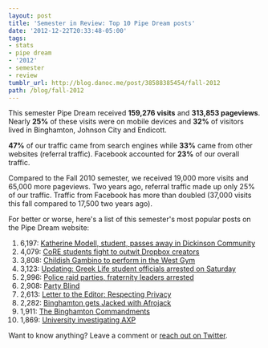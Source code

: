 ```yaml
---
layout: post
title: 'Semester in Review: Top 10 Pipe Dream posts'
date: '2012-12-22T20:33:48-05:00'
tags:
- stats
- pipe dream
- '2012'
- semester
- review
tumblr_url: http://blog.danoc.me/post/38588385454/fall-2012
path: /blog/fall-2012
---
```


This semester Pipe Dream received **159,276 visits** and **313,853 pageviews**. Nearly **25%** of these visits were on mobile devices and **32%** of visitors lived in Binghamton, Johnson City and Endicott.

**47%** of our traffic came from search engines while **33%** came from other websites (referral traffic). Facebook accounted for **23%** of our overall traffic.

Compared to the Fall 2010 semester, we received 19,000 more visits and 65,000 more pageviews. Two years ago, referral traffic made up only 25% of our traffic. Traffic from Facebook has more than doubled (37,000 visits this fall compared to 17,500 two years ago).

For better or worse, here's a list of this semester's most popular posts on the Pipe Dream website:

  1. 6,197: [Katherine Modell, student, passes away in Dickinson Community](http://www.bupipedream.com/news/14887/katherine-modell-student-passes-dickinson-community/)
  2. 4,079: [CoRE students fight to outwit Dropbox creators](http://www.bupipedream.com/news/16025/dropbox-space-race/)
  3. 3,808: [Childish Gambino to perform in the West Gym](http://www.bupipedream.com/news/13735/childish-gambino-binghamton-university/)
  4. 3,123: [Updating: Greek Life student officials arrested on Saturday](http://www.bupipedream.com/news/13485/greek-life-student-officials-arrested-saturday/)
  5. 2,996: [Police raid parties, fraternity leaders arrested](http://www.bupipedream.com/news/13685/frat-arrests/)
  6. 2,908: [Party Blind](http://www.bupipedream.com/opinion/10979/party-blind/)
  7. 2,613: [Letter to the Editor: Respecting Privacy](http://www.bupipedream.com/opinion/15452/letter-editor-respecting-privacy/)
  8. 2,282: [Binghamton gets Jacked with Afrojack](http://www.bupipedream.com/release/12092/binghamton-jacked-afrojack/)
  9. 1,911: [The Binghamton Commandments](http://www.bupipedream.com/release/11322/binghamton-commandments/)
  10. 1,869: [University investigating AXP](http://www.bupipedream.com/news/15869/university-investigating-axp/)

Want to know anything? Leave a comment or [reach out on Twitter](http://twitter.com/itsdanoc).
